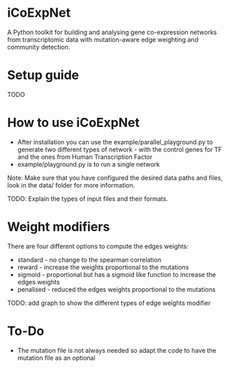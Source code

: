 # iCoExpNet
A Python toolkit for building and analysing gene co-expression networks from transcriptomic data with mutation-aware edge weighting and community detection.


# Setup guide

TODO

# How to use iCoExpNet

* After installation you can use the example/parallel_playground.py to generate two different types of network - with the control genes for TF and the ones from Human Transcription Factor
* example/playground.py is to run a single network
  

Note: Make sure that you have configured the desired data paths and files, look in the data/ folder for more information.

TODO: Explain the types of input files and their formats.

# Weight modifiers 

There are four different options to compute the edges weights:
* standard - no change to the spearman correlation
* reward - increase the weights proportional to the mutations 
* sigmoid - proportional but has a sigmoid like function to increase the edges weights
* penalised - reduced the edges weights proportional to the mutations

TODO: add graph to show the different types of edge weights modifier



# To-Do

* The mutation file is not always needed so adapt the code to have the mutation file as an optional
